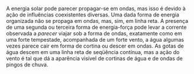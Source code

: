 ﻿A energia solar pode parecer propagar-se em ondas, mas isso é devido à ação de influências coexistentes diversas. Uma dada forma de energia organizada não se propaga em ondas, mas, sim, em linha reta. A presença de uma segunda ou terceira forma de energia-força pode levar a corrente observada a <em>parecer</em> viajar sob a forma de ondas, exatamente como em uma forte tempestade, acompanhada de um forte vento, a água algumas vezes parece cair em forma de cortina ou descer em ondas. As gotas de água descem em uma linha reta de seqüência contínua, mas a ação do vento é tal que dá a aparência visível de cortinas de água e de ondas de pingos de chuva.